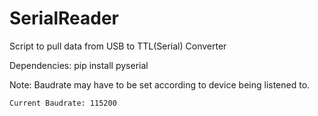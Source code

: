 # SerialReader


Script to pull data from USB to TTL(Serial) Converter

Dependencies:
	pip install pyserial

Note:
	Baudrate may have to be set according to device being listened to.
	
	Current Baudrate: 115200
